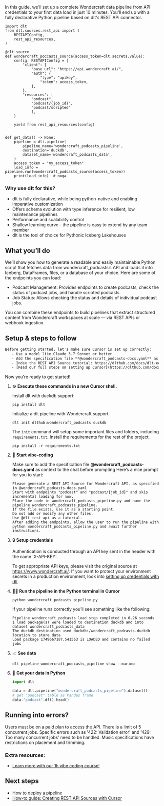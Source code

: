 In this guide, we'll set up a complete Wondercraft data pipeline from API credentials to your first data load in just 10 minutes. You'll end up with a fully declarative Python pipeline based on dlt's REST API connector.

```python-outcome
import dlt
from dlt.sources.rest_api import (
    RESTAPIConfig,
    rest_api_resources,
)

@dlt.source
def wondercraft_podcasts_source(access_token=dlt.secrets.value):
    config: RESTAPIConfig = {
        "client": {
            "base_url": "https://api.wondercraft.ai/",
            "auth": {
                "type": "apikey",
                "token": access_token,
            },
        },
        "resources": [
            "podcast",
            "podcast/{job_id}",
            "podcast/scripted"
            ],
    }

    yield from rest_api_resources(config)


def get_data() -> None:
    pipeline = dlt.pipeline(
        pipeline_name='wondercraft_podcasts_pipeline',
        destination='duckdb',
        dataset_name='wondercraft_podcasts_data', 
    )
    access_token = "my_access_token"
    load_info = pipeline.run(wondercraft_podcasts_source(access_token))
    print(load_info)  # noqa
```

### Why use dlt for this?

- dlt is fully declarative, while being python-native and enabling imperative customization
- Offers schema evolution with type inference for resilient, low maintenance pipelines
- Performance and scalability control
- Shallow learning curve - the pipeline is easy to extend by any team member
- dlt is the tool of choice for Pythonic Iceberg Lakehouses

## What you’ll do

We’ll show you how to generate a readable and easily maintainable Python script that fetches data from wondercraft_podcasts’s API and loads it into Iceberg, DataFrames, files, or a database of your choice. Here are some of the endpoints you can load:

- Podcast Management: Provides endpoints to create podcasts, check the status of podcast jobs, and handle scripted podcasts.
- Job Status: Allows checking the status and details of individual podcast jobs.

You can combine these endpoints to build pipelines that extract structured content from Wondercraft workspaces at scale — via REST APIs or webhook ingestion.

## Setup & steps to follow

```default
Before getting started, let's make sure Cursor is set up correctly:
   - Use a model like Claude 3.7 Sonnet or better
   - Add the specification file **@wondercraft_podcasts-docs.yaml** as context
   - Index the REST API Source tutorial: https://dlthub.com/docs/dlt-ecosystem/verified-sources/rest_api/ and add it to context as **@dlt rest api**
   - [Read our full steps on setting up Cursor](https://dlthub.com/docs/dlt-ecosystem/llm-tooling/cursor-restapi#23-configuring-cursor-with-documentation)
```

Now you're ready to get started! 

1. ⚙️ **Execute these commands in a new Cursor shell.**
    
    Install dlt with duckdb support:
    ```shell
    pip install dlt
    ```

    Initialize a dlt pipeline with Wondercraft support.
    ```shell
    dlt init dlthub:wondercraft_podcasts duckdb
    ```

    The `init` command will setup some important files and folders, including `requirements.txt`. Install the requirements for the rest of the project.
    ```shell
    pip install -r requirements.txt
    ```
    
2. 🤠 **Start vibe-coding**
    
    Make sure to add the specification file **@wondercraft_podcasts-docs.yaml** as context to the chat before prompting
    Here’s a nice prompt for you to start: 
    
    ```prompt
    Please generate a REST API Source for Wondercraft API, as specified in @wondercraft_podcasts-docs.yaml 
    Start with endpoints "podcast" and "podcast/{job_id}" and skip incremental loading for now. 
    Place the code in wondercraft_podcasts_pipeline.py and name the pipeline wondercraft_podcasts_pipeline. 
    If the file exists, use it as a starting point. 
    Do not add or modify any other files. 
    Use @dlt rest api as a tutorial. 
    After adding the endpoints, allow the user to run the pipeline with python wondercraft_podcasts_pipeline.py and await further instructions.
    ```

    
3. 🔒 **Setup credentials** 
    
    Authentication is conducted through an API key sent in the header with the name 'X-API-KEY'.
    
    To get appropriate API keys, please visit the original source at https://www.wondercraft.ai/.
    If you want to protect your environment secrets in a production environment, look into [setting up credentials with dlt](https://dlthub.com/docs/walkthroughs/add_credentials).
    
4. 🏃‍♀️ **Run the pipeline in the Python terminal in Cursor**
    
    ```shell
    python wondercraft_podcasts_pipeline.py
    ```
    
    If your pipeline runs correctly you’ll see something like the following:
    
    ```shell
    Pipeline wondercraft_podcasts load step completed in 0.26 seconds
    1 load package(s) were loaded to destination duckdb and into dataset wondercraft_podcasts_data
    The duckdb destination used duckdb:/wondercraft_podcasts.duckdb location to store data
    Load package 1749667187.541553 is LOADED and contains no failed jobs
    ```
    
5. 📈 **See data**
    
    ```shell
    dlt pipeline wondercraft_podcasts_pipeline show --marimo
    ```
    
6. 🐍 **Get your data in Python**
    
    ```python
    import dlt

   data = dlt.pipeline("wondercraft_podcasts_pipeline").dataset()
   # get "podcast" table as Pandas frame
   data."podcast".df().head()
    ```

## Running into errors?

Users must be on a paid plan to access the API. There is a limit of 5 concurrent jobs. Specific errors such as '422: Validation error' and '429: Too many concurrent jobs' need to be handled. Music specifications have restrictions on placement and trimming.

### Extra resources:

- [Learn more with our 1h vibe coding course!](https://www.youtube.com/watch?v=GGid70rnJuM)

## Next steps

- [How to deploy a pipeline](https://dlthub.com/docs/walkthroughs/deploy-a-pipeline)
- [How-to guide: Creating REST API Sources with Cursor](https://dlthub.com/docs/dlt-ecosystem/llm-tooling/cursor-restapi)
